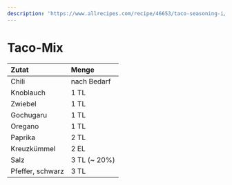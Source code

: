 ```yaml
---
description: 'https://www.allrecipes.com/recipe/46653/taco-seasoning-i/'
---
```


# Taco-Mix

| Zutat | Menge |
| :--- | :--- |
| Chili | nach Bedarf |
| Knoblauch | 1 TL |
| Zwiebel | 1 TL |
| Gochugaru | 1 TL |
| Oregano | 1 TL |
| Paprika | 2 TL |
| Kreuzkümmel | 2 EL |
| Salz | 3 TL \(~ 20%\) |
| Pfeffer, schwarz | 3 TL |

